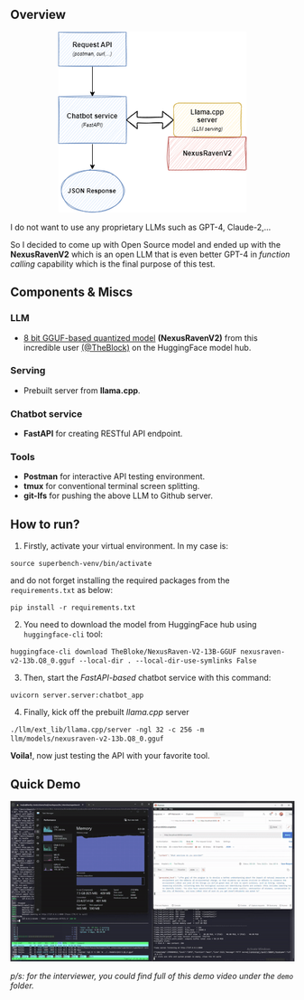 ##  Overview

<p align="center">
    <img src="diagram.png">
</p>

I do not want to use any proprietary LLMs such as GPT-4, Claude-2,...

So I decided to come up with Open Source model and ended up with the __NexusRavenV2__ which is an open LLM that is even better GPT-4 in _function calling_ capability which is the final purpose of this test.


## Components & Miscs

### LLM
- [8 bit GGUF-based quantized model](https://huggingface.co/TheBloke/NexusRaven-V2-13B-GGUF) __(NexusRavenV2)__ from this incredible user [(@TheBlock)](https://huggingface.co/TheBloke) on the HuggingFace model hub.


### Serving
-  Prebuilt server from __llama.cpp__.


### Chatbot service
- __FastAPI__ for creating RESTful API endpoint.


### Tools
- __Postman__ for interactive API testing environment.
- __tmux__ for conventional terminal screen splitting.
- __git-lfs__ for pushing the above LLM to Github server.

## How to run?
1. Firstly, activate your virtual environment. In my case is:
```
source superbench-venv/bin/activate
```
and do not forget installing the required packages from the `requirements.txt` as below:
```
pip install -r requirements.txt
```

2. You need to download the model from HuggingFace hub using `huggingface-cli` tool:
```
huggingface-cli download TheBloke/NexusRaven-V2-13B-GGUF nexusraven-v2-13b.Q8_0.gguf --local-dir . --local-dir-use-symlinks False

```

3. Then, start the _FastAPI-based_ chatbot service with this command:
```
uvicorn server.server:chatbot_app
```

4. Finally, kick off the prebuilt _llama.cpp_ server
```
./llm/ext_lib/llama.cpp/server -ngl 32 -c 256 -m llm/models/nexusraven-v2-13b.Q8_0.gguf
```

__Voila!__, now just testing the API with your favorite tool.


## Quick Demo
<p align="center">
    <img src="demo/demo.gif">
</p>

_p/s: for the interviewer, you could find full of this demo video under the `demo` folder._